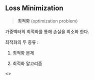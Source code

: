 ## Loss Minimization

> **최적화** 
> (optimization problem)

가중벡터의 최적화를 통해 손실을 최소화 한다.


최적화의 두 종류 :

1) 최적화 문제

2) 최적화 알고리즘


<>
<!--stackedit_data:
eyJoaXN0b3J5IjpbNTYwOTYxMjMwLC0xMzgwMzE0NDgwLDEzOT
Y4OTEzODldfQ==
-->